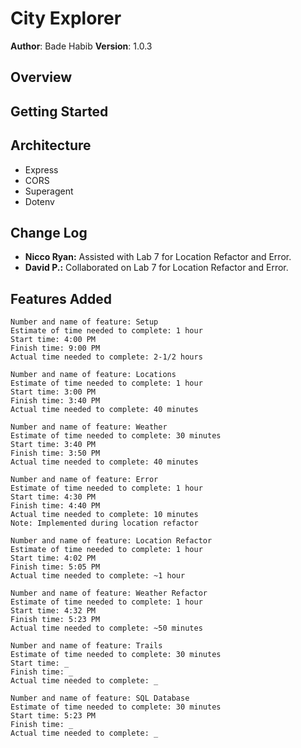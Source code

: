 # City Explorer

**Author**: Bade Habib
**Version**: 1.0.3 

## Overview
<!-- Provide a high level overview of what this application is and why you are building it, beyond the fact that it's an assignment for this class. (i.e. What's your problem domain?) -->

## Getting Started
<!-- What are the steps that a user must take in order to build this app on their own machine and get it running? -->

## Architecture
<!-- Provide a detailed description of the application design. What technologies (languages, libraries, etc) you're using, and any other relevant design information. -->
- Express
- CORS
- Superagent
- Dotenv

## Change Log
<!-- Use this area to document the iterative changes made to your application as each feature is successfully implemented. Use time stamps. Here's an examples:

01-01-2001 4:59pm - Application now has a fully-functional express server, with a GET route for the location resource.

## Credits and Collaborations
<!-- Give credit (and a link) to other people or resources that helped you build this application. -->
- **Nicco Ryan:** Assisted with Lab 7 for Location Refactor and Error.
- **David P.:** Collaborated on Lab 7 for Location Refactor and Error.

## Features Added
```
Number and name of feature: Setup
Estimate of time needed to complete: 1 hour
Start time: 4:00 PM
Finish time: 9:00 PM
Actual time needed to complete: 2-1/2 hours
```

```
Number and name of feature: Locations
Estimate of time needed to complete: 1 hour
Start time: 3:00 PM
Finish time: 3:40 PM
Actual time needed to complete: 40 minutes
```

```
Number and name of feature: Weather
Estimate of time needed to complete: 30 minutes
Start time: 3:40 PM
Finish time: 3:50 PM
Actual time needed to complete: 40 minutes
```

```
Number and name of feature: Error
Estimate of time needed to complete: 1 hour
Start time: 4:30 PM
Finish time: 4:40 PM
Actual time needed to complete: 10 minutes
Note: Implemented during location refactor
```

```
Number and name of feature: Location Refactor
Estimate of time needed to complete: 1 hour
Start time: 4:02 PM
Finish time: 5:05 PM
Actual time needed to complete: ~1 hour
```

```
Number and name of feature: Weather Refactor
Estimate of time needed to complete: 1 hour
Start time: 4:32 PM
Finish time: 5:23 PM
Actual time needed to complete: ~50 minutes
```

```
Number and name of feature: Trails
Estimate of time needed to complete: 30 minutes
Start time: _
Finish time: _
Actual time needed to complete: _
```

```
Number and name of feature: SQL Database
Estimate of time needed to complete: 30 minutes
Start time: 5:23 PM
Finish time: _
Actual time needed to complete: _
```
